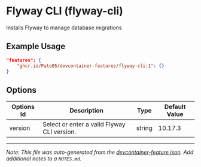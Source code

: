 
# Flyway CLI (flyway-cli)

Installs Flyway to manage database migrations

## Example Usage

```json
"features": {
    "ghcr.io/Pato05/devcontainer-features/flyway-cli:1": {}
}
```

## Options

| Options Id | Description | Type | Default Value |
|-----|-----|-----|-----|
| version | Select or enter a valid Flyway CLI version. | string | 10.17.3 |



---

_Note: This file was auto-generated from the [devcontainer-feature.json](https://github.com/Pato05/devcontainer-features/blob/main/src/flyway-cli/devcontainer-feature.json).  Add additional notes to a `NOTES.md`._
